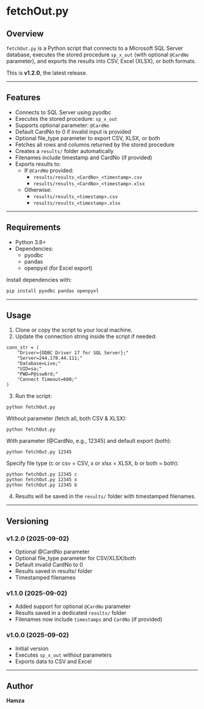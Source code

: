 # fetchOut.py

## Overview
`fetchOut.py` is a Python script that connects to a Microsoft SQL Server database, executes the stored procedure `sp_x_out` (with optional `@CardNo` parameter), and exports the results into CSV, Excel (XLSX), or both formats. 

This is **v1.2.0**, the latest release.  

---

## Features
- Connects to SQL Server using pyodbc  
- Executes the stored procedure: `sp_x_out`  
- Supports optional parameter: `@CardNo`  
- Default CardNo to 0 if invalid input is provided
- Optional file_type parameter to export CSV, XLSX, or both
- Fetches all rows and columns returned by the stored procedure  
- Creates a `results/` folder automatically  
- Filenames include timestamp and CardNo (if provided)
- Exports results to:
  - If `@CardNo` provided:  
    - `results/results_<CardNo>_<timestamp>.csv`
    - `results/results_<CardNo>_<timestamp>.xlsx`
  - Otherwise:
    - `results/results_<timestamp>.csv`
    - `results/results_<timestamp>.xlsx`

---

## Requirements
- Python 3.8+  
- Dependencies:
  - pyodbc
  - pandas
  - openpyxl (for Excel export)

Install dependencies with:

```bash
pip install pyodbc pandas openpyxl
```

---

## Usage
1. Clone or copy the script to your local machine.  
2. Update the connection string inside the script if needed:
```
conn_str = (
    "Driver={ODBC Driver 17 for SQL Server};"
    "Server=244.178.44.111;"
    "Database=Live;"
    "UID=sa;"
    "PWD=P@ssw0rd;"
    "Connect Timeout=600;"
)
```
3. Run the script:
```
python fetchOut.py
```
Without parameter (fetch all, both CSV & XLSX):
```
python fetchOut.py
```
With parameter (@CardNo, e.g., 12345) and default export (both):
```
python fetchOut.py 12345
```
Specify file type (c or csv = CSV, x or xlsx = XLSX, b or both = both):
```
python fetchOut.py 12345 c
python fetchOut.py 12345 x
python fetchOut.py 12345 b
```
4. Results will be saved in the `results/` folder with timestamped filenames.

---

## Versioning

### v1.2.0 (2025-09-02)
- Optional @CardNo parameter
- Optional file_type parameter for CSV/XLSX/both
- Default invalid CardNo to 0
- Results saved in results/ folder
- Timestamped filenames

### v1.1.0 (2025-09-02)
- Added support for optional `@CardNo` parameter
- Results saved in a dedicated `results/` folder
- Filenames now include `timestamps` and `CardNo` (if provided)

### v1.0.0 (2025-09-02)
- Initial version
- Executes `sp_x_out` without parameters
- Exports data to CSV and Excel

---

## Author
**Hamza**